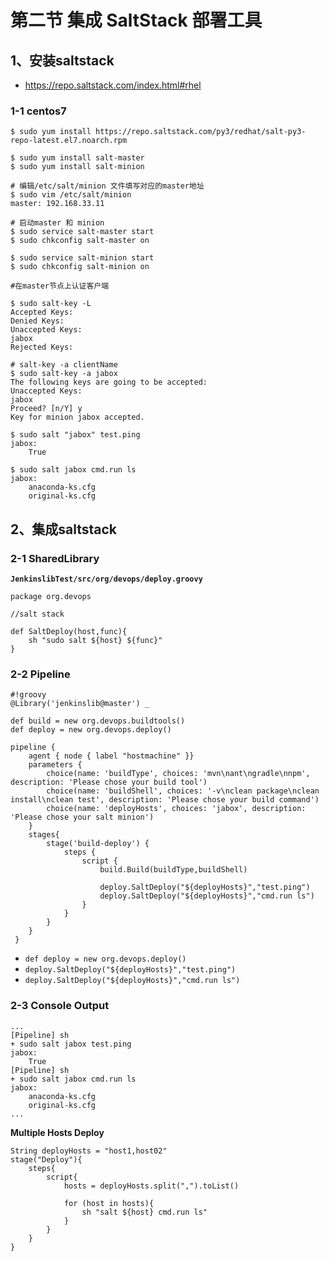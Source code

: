 # 第二节 集成 SaltStack 部署工具

## 1、安装saltstack

* https://repo.saltstack.com/index.html#rhel

### 1-1 centos7

```
$ sudo yum install https://repo.saltstack.com/py3/redhat/salt-py3-repo-latest.el7.noarch.rpm

$ sudo yum install salt-master 
$ sudo yum install salt-minion

# 编辑/etc/salt/minion 文件填写对应的master地址
$ sudo vim /etc/salt/minion
master: 192.168.33.11

# 启动master 和 minion
$ sudo service salt-master start
$ sudo chkconfig salt-master on

$ sudo service salt-minion start
$ sudo chkconfig salt-minion on

#在master节点上认证客户端

$ sudo salt-key -L 
Accepted Keys:
Denied Keys:
Unaccepted Keys:
jabox
Rejected Keys:

# salt-key -a clientName
$ sudo salt-key -a jabox
The following keys are going to be accepted:
Unaccepted Keys:
jabox
Proceed? [n/Y] y
Key for minion jabox accepted.

$ sudo salt "jabox" test.ping
jabox:
    True

$ sudo salt jabox cmd.run ls
jabox:
    anaconda-ks.cfg
    original-ks.cfg
```

## 2、集成saltstack

### 2-1 SharedLibrary

**`JenkinslibTest/src/org/devops/deploy.groovy`**

```
package org.devops

//salt stack

def SaltDeploy(host,func){
    sh "sudo salt ${host} ${func}"
}
```

### 2-2 Pipeline

```
#!groovy
@Library('jenkinslib@master') _

def build = new org.devops.buildtools()
def deploy = new org.devops.deploy()

pipeline {
 	agent { node { label "hostmachine" }}
 	parameters {
 		choice(name: 'buildType', choices: 'mvn\nant\ngradle\nnpm', description: 'Please chose your build tool') 
    	choice(name: 'buildShell', choices: '-v\nclean package\nclean install\nclean test', description: 'Please chose your build command') 
    	choice(name: 'deployHosts', choices: 'jabox', description: 'Please chose your salt minion')
	}
 	stages{
		stage('build-deploy') {
	        steps {
	        	script {
	            	build.Build(buildType,buildShell)

	            	deploy.SaltDeploy("${deployHosts}","test.ping")
	            	deploy.SaltDeploy("${deployHosts}","cmd.run ls")
	            } 
	        }
	    }
    }
 }
```

* `def deploy = new org.devops.deploy()`
* `deploy.SaltDeploy("${deployHosts}","test.ping")`
* `deploy.SaltDeploy("${deployHosts}","cmd.run ls")`

### 2-3 Console Output

```
...
[Pipeline] sh
+ sudo salt jabox test.ping
jabox:
    True
[Pipeline] sh
+ sudo salt jabox cmd.run ls
jabox:
    anaconda-ks.cfg
    original-ks.cfg
...
```

**Multiple Hosts Deploy**

```
String deployHosts = "host1,host02" 
stage("Deploy"){
	steps{ 
		script{ 
			hosts = deployHosts.split(",").toList() 
			
			for (host in hosts){ 
				sh "salt ${host} cmd.run ls"
			} 
		} 
	}
}
```

